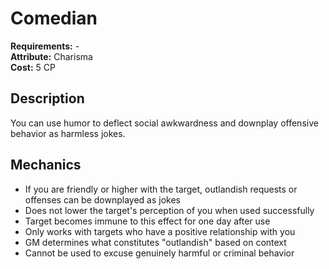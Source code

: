 # Comedian

**Requirements:** -  
**Attribute:** Charisma  
**Cost:** 5 CP  

## Description
You can use humor to deflect social awkwardness and downplay offensive behavior as harmless jokes.

## Mechanics
- If you are friendly or higher with the target, outlandish requests or offenses can be downplayed as jokes
- Does not lower the target's perception of you when used successfully
- Target becomes immune to this effect for one day after use
- Only works with targets who have a positive relationship with you
- GM determines what constitutes "outlandish" based on context
- Cannot be used to excuse genuinely harmful or criminal behavior
